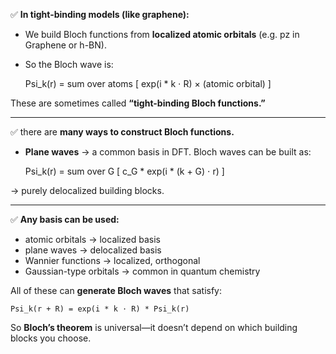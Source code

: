 ✅ **In tight-binding models (like graphene):**

- We build Bloch functions from **localized atomic orbitals** (e.g. pz in Graphene or h-BN).

- So the Bloch wave is:

    Psi_k(r) = sum over atoms [ exp(i * k ⋅ R) × (atomic orbital) ]

These are sometimes called **“tight-binding Bloch functions.”**

---

✅ there are **many ways to construct Bloch functions.**

- **Plane waves** → a common basis in DFT. Bloch waves can be built as:

    Psi_k(r) = sum over G [ c_G * exp(i * (k + G) ⋅ r) ]

→ purely delocalized building blocks.

---

✅ **Any basis can be used:**

- atomic orbitals → localized basis
- plane waves → delocalized basis
- Wannier functions → localized, orthogonal
- Gaussian-type orbitals → common in quantum chemistry

All of these can **generate Bloch waves** that satisfy:

    Psi_k(r + R) = exp(i * k ⋅ R) * Psi_k(r)

So **Bloch’s theorem** is universal—it doesn’t depend on which building blocks you choose.
